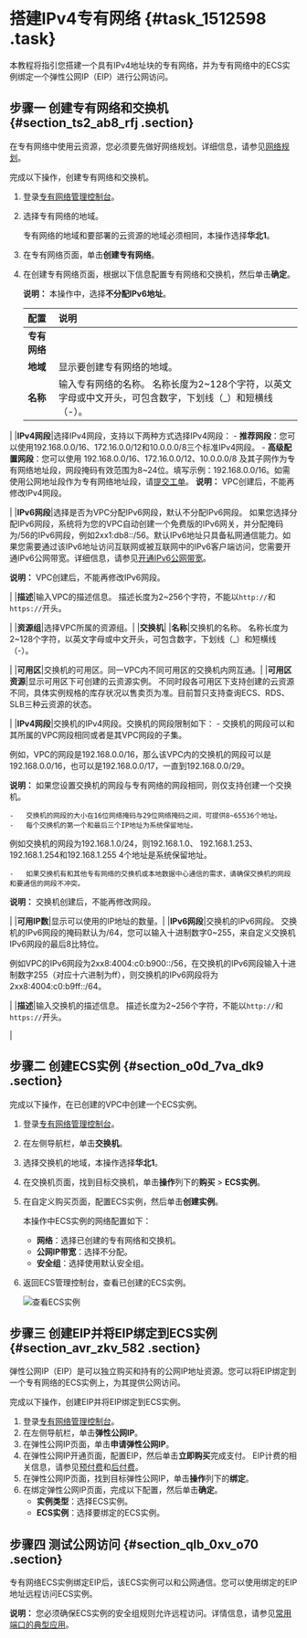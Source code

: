# 搭建IPv4专有网络 {#task_1512598 .task}

本教程将指引您搭建一个具有IPv4地址块的专有网络，并为专有网络中的ECS实例绑定一个弹性公网IP（EIP）进行公网访问。

## 步骤一 创建专有网络和交换机 {#section_ts2_ab8_rfj .section}

在专有网络中使用云资源，您必须要先做好网络规划。详细信息，请参见[网络规划](../cn.zh-CN/快速入门/网络规划.md#)。

完成以下操作，创建专有网络和交换机。

1.  登录[专有网络管理控制台](https://vpcnext.console.aliyun.com)。
2.  选择专有网络的地域。 

    专有网络的地域和要部署的云资源的地域必须相同，本操作选择**华北1**。

3.  在专有网络页面，单击**创建专有网络**。
4.  在创建专有网络页面，根据以下信息配置专有网络和交换机，然后单击**确定**。 

    **说明：** 本操作中，选择**不分配IPv6地址**。

    |配置|说明|
    |:-|:-|
    |**专有网络**|
    |**地域**|显示要创建专有网络的地域。|
    |**名称**|输入专有网络的名称。 名称长度为2~128个字符，以英文字母或中文开头，可包含数字，下划线（\_）和短横线（-）。

 |
    |**IPv4网段**|选择IPv4网段，支持以下两种方式选择IPv4网段：     -   **推荐网段**：您可以使用192.168.0.0/16、172.16.0.0/12和10.0.0.0/8三个标准IPv4网段。
    -   **高级配置网段**：您可以使用 192.168.0.0/16、172.16.0.0/12、10.0.0.0/8 及其子网作为专有网络地址段，网段掩码有效范围为8~24位。填写示例：192.168.0.0/16。如需使用公网地址段作为专有网络地址段，请[提交工单](https://selfservice.console.aliyun.com/ticket/category/vpc/today)。
 **说明：** VPC创建后，不能再修改IPv4网段。

 |
    |**IPv6网段**|选择是否为VPC分配IPv6网段，默认不分配IPv6网段。 如果您选择分配IPv6网段，系统将为您的VPC自动创建一个免费版的IPv6网关，并分配掩码为/56的IPv6网段，例如2xx1:db8::/56。默认IPv6地址只具备私网通信能力。如果您需要通过该IPv6地址访问互联网或被互联网中的IPv6客户端访问，您需要开通IPv6公网带宽。详细信息，请参见[开通IPv6公网带宽](../cn.zh-CN/用户指南/管理IPv6公网带宽/开通IPv6公网带宽.md#)。

 **说明：** VPC创建后，不能再修改IPv6网段。

 |
    |**描述**|输入VPC的描述信息。 描述长度为2~256个字符，不能以`http://`和`https://`开头。

 |
    |**资源组**|选择VPC所属的资源组。|
    |**交换机**|
    |**名称**|交换机的名称。 名称长度为2~128个字符，以英文字母或中文开头，可包含数字，下划线（\_）和短横线（-）。

 |
    |**可用区**|交换机的可用区。同一VPC内不同可用区的交换机内网互通。|
    |**可用区资源**|显示可用区下可创建的云资源实例。 不同时段各可用区下支持创建的云资源不同，具体实例规格的库存状况以售卖页为准。目前暂只支持查询ECS、RDS、SLB三种云资源的状态。

 |
    |**IPv4网段**|交换机的IPv4网段。交换机的网段限制如下：     -   交换机的网段可以和其所属的VPC网段相同或者是其VPC网段的子集。

例如，VPC的网段是192.168.0.0/16，那么该VPC内的交换机的网段可以是192.168.0.0/16，也可以是192.168.0.0/17，一直到192.168.0.0/29。

**说明：** 如果您设置交换机的网段与专有网络的网段相同，则仅支持创建一个交换机。

    -   交换机的网段的大小在16位网络掩码与29位网络掩码之间，可提供8~65536个地址。
    -   每个交换机的第一个和最后三个IP地址为系统保留地址。

例如交换机的网段为192.168.1.0/24，则192.168.1.0、 192.168.1.253、 192.168.1.254和192.168.1.255 4个地址是系统保留地址。

    -   如果交换机有和其他专有网络的交换机或本地数据中心通信的需求，请确保交换机的网段和要通信的网段不冲突。
 **说明：** 交换机创建后，不能再修改网段。

 |
    |**可用IP数**|显示可以使用的IP地址的数量。|
    |**IPv6网段**|交换机的IPv6网段。 交换机的IPv6网段的掩码默认为/64，您可以输入十进制数字0~255，来自定义交换机IPv6网段的最后8比特位。

 例如VPC的IPv6网段为2xx8:4004:c0:b900::/56，在交换机的IPv6网段输入十进制数字255（对应十六进制为ff），则交换机的IPv6网段将为2xx8:4004:c0:b9ff::/64。

 |
    |**描述**|输入交换机的描述信息。 描述长度为2~256个字符，不能以`http://`和`https://`开头。

 |


## 步骤二 创建ECS实例 {#section_o0d_7va_dk9 .section}

完成以下操作，在已创建的VPC中创建一个ECS实例。

1.  登录[专有网络管理控制台](https://vpcnext.console.aliyun.com)。
2.  在左侧导航栏，单击**交换机**。
3.  选择交换机的地域，本操作选择**华北1**。
4.  在交换机页面，找到目标交换机，单击**操作**列下的**购买** \> **ECS实例**。
5.  在自定义购买页面，配置ECS实例，然后单击**创建实例**。 

    本操作中ECS实例的网络配置如下：

    -   **网络**：选择已创建的专有网络和交换机。
    -   **公网IP带宽**：选择不分配。
    -   **安全组**：选择使用默认安全组。
6.  返回ECS管理控制台，查看已创建的ECS实例。 

    ![查看ECS实例](http://static-aliyun-doc.oss-cn-hangzhou.aliyuncs.com/assets/img/2434/156507194754444_zh-CN.png)


## 步骤三 创建EIP并将EIP绑定到ECS实例 {#section_avr_zkv_582 .section}

弹性公网IP（EIP）是可以独立购买和持有的公网IP地址资源。您可以将EIP绑定到一个专有网络的ECS实例上，为其提供公网访问。

完成以下操作，创建EIP并将EIP绑定到ECS实例。

1.  登录[专有网络管理控制台](https://vpcnext.console.aliyun.com)。
2.  在左侧导航栏，单击**弹性公网IP**。
3.  在弹性公网IP页面，单击**申请弹性公网IP**。
4.  在弹性公网IP开通页面，配置EIP，然后单击**立即购买**完成支付。 EIP计费的相关信息，请参见[预付费](../../../../../cn.zh-CN/产品定价/预付费.md#)和[后付费](../../../../../cn.zh-CN/产品定价/后付费.md#)。
5.  在弹性公网IP页面，找到目标弹性公网IP，单击**操作**列下的**绑定**。
6.  在绑定弹性公网IP页面，完成以下配置，然后单击**确定**。 
    -   **实例类型**：选择ECS实例。
    -   **ECS实例**：选择要绑定的ECS实例。

## 步骤四 测试公网访问 {#section_qlb_0xv_o70 .section}

专有网络ECS实例绑定EIP后，该ECS实例可以和公网通信。您可以使用绑定的EIP地址远程访问ECS实例。

**说明：** 您必须确保ECS实例的安全组规则允许远程访问。详情信息，请参见[常用端口的典型应用](../../../../../cn.zh-CN/安全/安全组/常用端口的典型应用.md#)。

